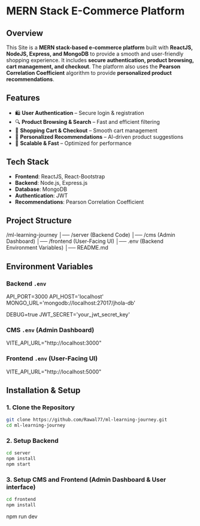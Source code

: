# MERN Stack E-Commerce Platform  

## Overview  
 This Site is a **MERN stack-based e-commerce platform** built with **ReactJS, NodeJS, Express, and MongoDB** to provide a smooth and user-friendly shopping experience. It includes **secure authentication, product browsing, cart management, and checkout**. The platform also uses the **Pearson Correlation Coefficient** algorithm to provide **personalized product recommendations**.  

## Features  
- 🛍️ **User Authentication** – Secure login & registration  
- 🔍 **Product Browsing & Search** – Fast and efficient filtering  
- 🛒 **Shopping Cart & Checkout** – Smooth cart management  
- 🎯 **Personalized Recommendations** – AI-driven product suggestions  
- 🚀 **Scalable & Fast** – Optimized for performance  

## Tech Stack  
- **Frontend**: ReactJS, React-Bootstrap
- **Backend**: Node.js, Express.js  
- **Database**: MongoDB  
- **Authentication**: JWT  
- **Recommendations**: Pearson Correlation Coefficient  

## Project Structure  
/ml-learning-journey
│── /server (Backend Code)
│── /cms (Admin Dashboard)
│── /frontend (User-Facing UI)
│── .env (Backend Environment Variables)
│── README.md


## Environment Variables  

### Backend `.env`  
API_PORT=3000
API_HOST='localhost'
MONGO_URL='mongodb://localhost:27017/jhola-db'

DEBUG=true
JWT_SECRET='your_jwt_secret_key'

### CMS `.env` (Admin Dashboard)  
VITE_API_URL="http://localhost:3000"

### Frontend `.env` (User-Facing UI)  
VITE_API_URL="http://localhost:5000"



## Installation & Setup  

### 1. Clone the Repository  
```bash
git clone https://github.com/Rawal77/ml-learning-journey.git  
cd ml-learning-journey
```

### 2. Setup Backend 
```bash
cd server  
npm install  
npm start
```

### 3. Setup CMS and Frontend (Admin Dashboard & User interface)
```bash
cd frontend  
npm install
```
npm run dev 
